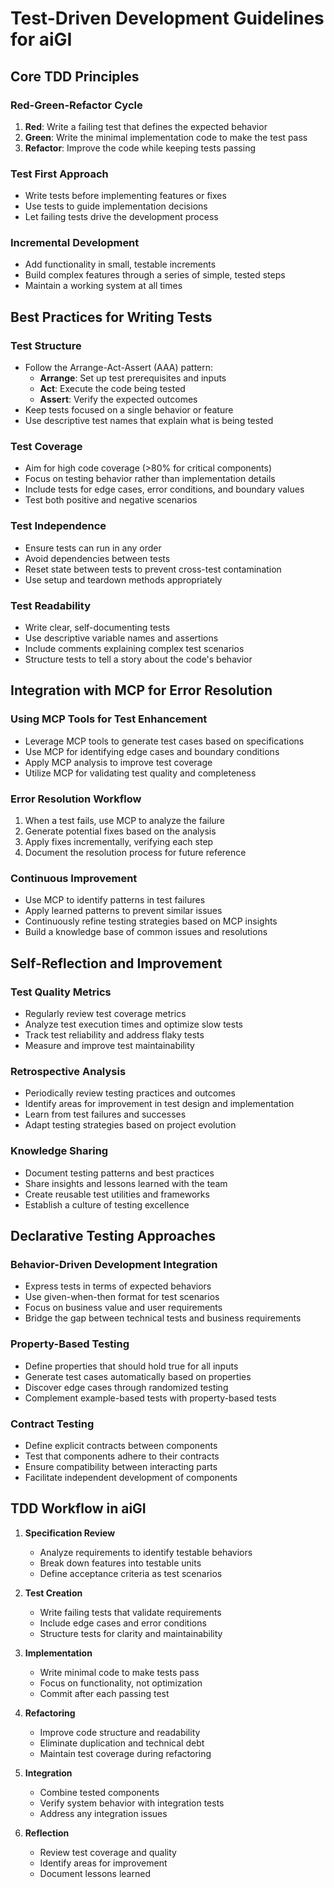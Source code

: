 # Test-Driven Development Guidelines for aiGI

## Core TDD Principles

### Red-Green-Refactor Cycle
1. **Red**: Write a failing test that defines the expected behavior
2. **Green**: Write the minimal implementation code to make the test pass
3. **Refactor**: Improve the code while keeping tests passing

### Test First Approach
- Write tests before implementing features or fixes
- Use tests to guide implementation decisions
- Let failing tests drive the development process

### Incremental Development
- Add functionality in small, testable increments
- Build complex features through a series of simple, tested steps
- Maintain a working system at all times

## Best Practices for Writing Tests

### Test Structure
- Follow the Arrange-Act-Assert (AAA) pattern:
  - **Arrange**: Set up test prerequisites and inputs
  - **Act**: Execute the code being tested
  - **Assert**: Verify the expected outcomes
- Keep tests focused on a single behavior or feature
- Use descriptive test names that explain what is being tested

### Test Coverage
- Aim for high code coverage (>80% for critical components)
- Focus on testing behavior rather than implementation details
- Include tests for edge cases, error conditions, and boundary values
- Test both positive and negative scenarios

### Test Independence
- Ensure tests can run in any order
- Avoid dependencies between tests
- Reset state between tests to prevent cross-test contamination
- Use setup and teardown methods appropriately

### Test Readability
- Write clear, self-documenting tests
- Use descriptive variable names and assertions
- Include comments explaining complex test scenarios
- Structure tests to tell a story about the code's behavior

## Integration with MCP for Error Resolution

### Using MCP Tools for Test Enhancement
- Leverage MCP tools to generate test cases based on specifications
- Use MCP for identifying edge cases and boundary conditions
- Apply MCP analysis to improve test coverage
- Utilize MCP for validating test quality and completeness

### Error Resolution Workflow
1. When a test fails, use MCP to analyze the failure
2. Generate potential fixes based on the analysis
3. Apply fixes incrementally, verifying each step
4. Document the resolution process for future reference

### Continuous Improvement
- Use MCP to identify patterns in test failures
- Apply learned patterns to prevent similar issues
- Continuously refine testing strategies based on MCP insights
- Build a knowledge base of common issues and resolutions

## Self-Reflection and Improvement

### Test Quality Metrics
- Regularly review test coverage metrics
- Analyze test execution times and optimize slow tests
- Track test reliability and address flaky tests
- Measure and improve test maintainability

### Retrospective Analysis
- Periodically review testing practices and outcomes
- Identify areas for improvement in test design and implementation
- Learn from test failures and successes
- Adapt testing strategies based on project evolution

### Knowledge Sharing
- Document testing patterns and best practices
- Share insights and lessons learned with the team
- Create reusable test utilities and frameworks
- Establish a culture of testing excellence

## Declarative Testing Approaches

### Behavior-Driven Development Integration
- Express tests in terms of expected behaviors
- Use given-when-then format for test scenarios
- Focus on business value and user requirements
- Bridge the gap between technical tests and business requirements

### Property-Based Testing
- Define properties that should hold true for all inputs
- Generate test cases automatically based on properties
- Discover edge cases through randomized testing
- Complement example-based tests with property-based tests

### Contract Testing
- Define explicit contracts between components
- Test that components adhere to their contracts
- Ensure compatibility between interacting parts
- Facilitate independent development of components

## TDD Workflow in aiGI

1. **Specification Review**
   - Analyze requirements to identify testable behaviors
   - Break down features into testable units
   - Define acceptance criteria as test scenarios

2. **Test Creation**
   - Write failing tests that validate requirements
   - Include edge cases and error conditions
   - Structure tests for clarity and maintainability

3. **Implementation**
   - Write minimal code to make tests pass
   - Focus on functionality, not optimization
   - Commit after each passing test

4. **Refactoring**
   - Improve code structure and readability
   - Eliminate duplication and technical debt
   - Maintain test coverage during refactoring

5. **Integration**
   - Combine tested components
   - Verify system behavior with integration tests
   - Address any integration issues

6. **Reflection**
   - Review test coverage and quality
   - Identify areas for improvement
   - Document lessons learned